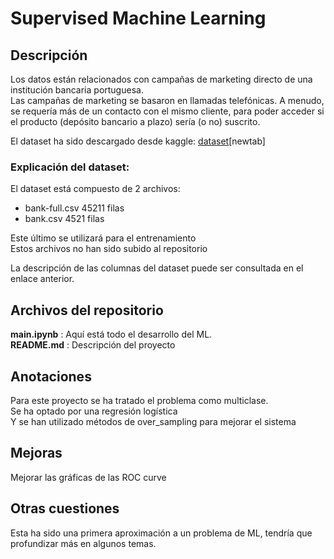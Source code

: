 # Supervised Machine Learning

## Descripción
Los datos están relacionados con campañas de marketing directo de una institución bancaria portuguesa.  
Las campañas de marketing se basaron en llamadas telefónicas. A menudo, se requería más de un contacto con el mismo cliente, para poder acceder si el producto (depósito bancario a plazo) sería (o no) suscrito.  

El dataset ha sido descargado desde kaggle: [dataset](https://www.kaggle.com/sonujha090/bank-marketing)[newtab]

### Explicación del dataset:

El dataset está compuesto de 2 archivos:  
* bank-full.csv 45211 filas 
* bank.csv 4521 filas

Este último se utilizará para el entrenamiento  
Estos archivos no han sido subido al repositorio  

La descripción de las columnas del dataset puede ser consultada en el enlace anterior.

## Archivos del repositorio

**main.ipynb** : Aquí está todo el desarrollo del ML.  
**README.md** : Descripción del proyecto  

## Anotaciones
Para este proyecto se ha tratado el problema como multiclase.  
Se ha optado por una regresión logística  
Y se han utilizado métodos de over_sampling para mejorar el sistema  

## Mejoras
Mejorar las gráficas de las ROC curve

## Otras cuestiones
Esta ha sido una primera aproximación a un problema de ML, tendría que profundizar más en algunos temas.  

